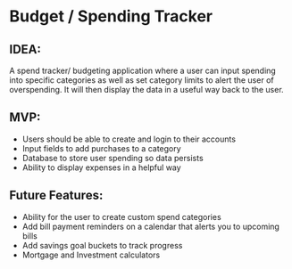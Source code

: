 # Budget / Spending Tracker

## IDEA: 

A spend tracker/ budgeting application where a user can input spending into specific categories as well as set category limits to alert the user of overspending. It will then display the data in a useful way back to the user.

## MVP:
* Users should be able to create and login to their accounts 
* Input fields to add purchases to a category
*	Database to store user spending so data persists 
*	Ability to display expenses in a helpful way

## Future Features:
*	Ability for the user to create custom spend categories
*	Add bill payment reminders on a calendar that alerts you to upcoming bills
*	Add savings goal buckets to track progress
*	Mortgage and Investment calculators 

